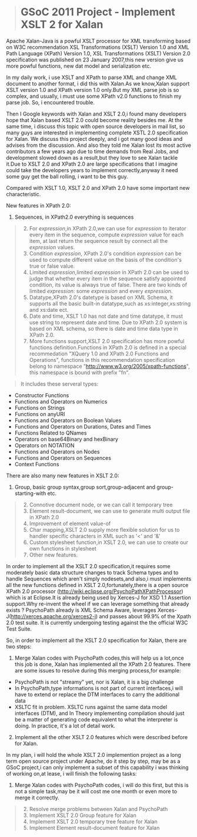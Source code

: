 > # GSoC 2011 Project - Implement XSLT 2 for Xalan #


Apache Xalan-Java is a powful XSLT processor for XML transforming based on W3C recommendation XSL Transformations (XSLT) Version 1.0 and XML Path Language (XPath) Version 1.0, XSL Transformations (XSLT) Version 2.0 specification was published on 23 January 2007,this new version give us more powful functions, new dat model and serialization etc.


In my daily work, i use XSLT and XPath to parse XML and change XML document to another format, i did this with Xalan.As we know,Xalan support XSLT version 1.0 and XPath version 1.0 only.But my XML parse job is so complex, and usually, i must use some XPath v2.0 functions to finish my parse job. So, i encountered trouble.


Then I Google keywords with Xalan and XSLT 2.0,i found many developers hope that Xalan based XSLT 2.0 could become reality besides me. At the same time, i discuss this topic with open source developers in mail list, so many guys are interested in implementing complete XSTL 2.0 specification for Xalan. We discuss this project deeply, and i got many good ideas and advises from the discussion. And also they told me Xalan lost its most active contributors a few years ago due to time demands from Real Jobs, and development slowed down as a result,but they love to see Xalan tackle it.Due to XSLT 2.0 and XPath 2.0 are large specifications that I imagine could take the developers years to implement correctly,anyway it need some guy get the ball rolling, i want to be this guy.


Compared with XSLT 1.0, XSLT 2.0 and XPath 2.0 have some important new characteristic.


New features in XPath 2.0:

  1. Sequences, in XPath2.0 everything is sequences
> 2. For _expression_,in XPath 2.0,we can use for _expression_ to iterator every item in the sequence, compute _expression_ value for each item, at last return the sequence result by connect all the _expression_ values.
> 3. Condition _expression_, XPath 2.0's condition _expression_ can be used to compute different value on the basis of the condition's true or false value.
> 4. Limited _expression_,limited _expression_ in XPath 2.0 can be used to judge that whether every item in the sequence satisfy appointed condition, its value is always true of false. There are two kinds of limited _expression_: some _expression_ and every _expression_.
> 5. Datatype,XPath 2.0's datetype is based on XML Schema, it supports all the basic built-in datatype,such as xs:integer,xs:string and xs:date ect.
> 6. Date and time, XSLT 1.0 has not date and time datatype, it must use string to represent date and time. Due to XPath 2.0 system is based on XML schema, so there is date and time data type in XPath 2.0.
> 7. More functions support,XSLT 2.0 specification has more powful functions definition.Functions in XPath 2.0 is defined in a special recommedation "XQuery 1.0 and XPath 2.0 Functions and Operations", functions in this recommendation specification belong to namespace "http://www.w3.org/2005/xpath-functions", this namespace is bound with prefix "fn".

> It includes these serveral types:

  * Constructor Functions
  * Functions and Operators on Numerics
  * Functions on Strings
  * Functions on anyURI
  * Functions and Operators on Boolean Values
  * Functions and Operators on Durations, Dates and Times
  * Functions Related to QNames
  * Operators on base64Binary and hexBinary
  * Operators on NOTATION
  * Functions and Operators on Nodes
  * Functions and Operators on Sequences
  * Context Functions

There are also many new features in XSLT 2.0:

  1. Group, basic group syntax,group sort,group-adjacent and group-starting-with etc.
> 2. Connotive document node, or we can call it temporary tree
> 3. Element result-document, we can use to generate multi output file in XPath 2.0
> 4. Improvement of element value-of
> 5. Char mapping,XSLT 2.0 supply more flexible solution for us to handler specific characters in XML such as '<' and '&'
> 6. Custom stylesheet function,in XSLT 2.0, we can use to create our own functions in stylesheet
> 7. Other new features.

In order to implement all the XSLT 2.0 specification,it requires some moderately basic data structure changes to track Schema types and to handle Sequences which aren't simply nodesets,and also,i must implements all the new functions defined in XSLT 2.0,fortunately,there is a open source XPath 2.0 processor (http://wiki.eclipse.org/PsychoPathXPathProcessor) which is at Eclipse.It is already being used by Xerces-J for XSD 1.1 Assertion support.Why re-invent the wheel if we can leverage something that already exists ? PsychoPath already is XML Schema Aware, leverages Xerces-J(http://xerces.apache.org/xerces2-j) and passes about 99.9% of the Xpath 2.0 test suite. It is currently undergoing testing against the the official W3C Test Suite.



So, in order to implement all the XSLT 2.0 specification for Xalan, there are two steps:

1. Merge Xalan codes with PsychoPath codes,this will help us a lot,once this job is done, Xalan has implemented all the XPath 2.0 features. There are some issues to resolve during this merging process,for example:
  * PsychoPath is not "streamy" yet, nor is Xalan, it is a big challenge
  * In PsychoPath,type informations is not part of current interfaces,i will have to extend or replace the DTM interfaces to carry the additional data
  * XSLTC fit in problem. XSLTC runs against the same data model interfaces (DTM), and In Theory implementing compilation should just be a matter of generating code equivalent to what the interpreter is doing. In practice, it's a lot of detail work.

2. Implement all the other XSLT 2.0 features which were described before for Xalan.

In my plan, i will hold the whole XSLT 2.0 implemention project as a long term open source project under Apache, do it step by step, may be as a GSoC project,i can only implement a subset of this capability i was thinking of working on,at lease, i will finish the following tasks:

  1. Merge Xalan codes with PsychoPath codes, i will do this first, but this is not a simple task,may be it will cost me one month or even more to merge it correctly.
> 2. Resolve merge problems between Xalan and PsychoPath
> 3. Implement XSLT 2.0 Group feature for Xalan
> 4. Implement XSLT 2.0 temporary tree feature for Xalan
> 5. Implement Element result-document feature for Xalan